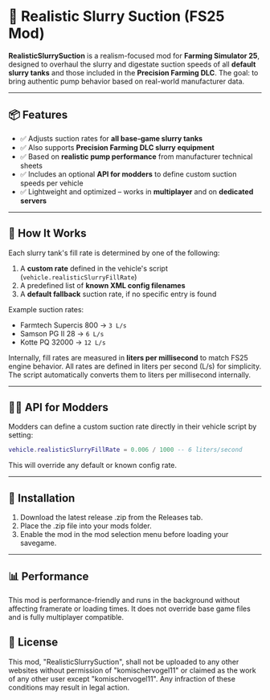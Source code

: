 # 🚜 Realistic Slurry Suction (FS25 Mod)

**RealisticSlurrySuction** is a realism-focused mod for **Farming Simulator 25**, designed to overhaul the slurry and digestate suction speeds of all **default slurry tanks** and those included in the **Precision Farming DLC**. The goal: to bring authentic pump behavior based on real-world manufacturer data.

---

## 📦 Features

- ✅ Adjusts suction rates for **all base-game slurry tanks**
- ✅ Also supports **Precision Farming DLC slurry equipment**
- ✅ Based on **realistic pump performance** from manufacturer technical sheets
- ✅ Includes an optional **API for modders** to define custom suction speeds per vehicle
- ✅ Lightweight and optimized – works in **multiplayer** and on **dedicated servers**

---

## 🔧 How It Works

Each slurry tank's fill rate is determined by one of the following:

1. A **custom rate** defined in the vehicle's script (`vehicle.realisticSlurryFillRate`)
2. A predefined list of **known XML config filenames**
3. A **default fallback** suction rate, if no specific entry is found

Example suction rates:
- Farmtech Supercis 800 → `3 L/s`
- Samson PG II 28 → `6 L/s`
- Kotte PQ 32000 → `12 L/s`

Internally, fill rates are measured in **liters per millisecond** to match FS25 engine behavior. 
All rates are defined in liters per second (L/s) for simplicity. The script automatically converts them to liters per millisecond internally.

---

## 👨‍💻 API for Modders

Modders can define a custom suction rate directly in their vehicle script by setting:

```lua
vehicle.realisticSlurryFillRate = 0.006 / 1000 -- 6 liters/second
```
This will override any default or known config rate.

---

## 📁 Installation
1. Download the latest release .zip from the Releases tab.
2. Place the .zip file into your mods folder.
3. Enable the mod in the mod selection menu before loading your savegame.

---

## 📊 Performance
This mod is performance-friendly and runs in the background without affecting framerate or loading times. It does not override base game files and is fully multiplayer compatible.

## 📄 License
This mod, "RealisticSlurrySuction", shall not be uploaded to any other websites without permission of "komischervogel11" or claimed as the work of any other user except "komischervogel11". Any infraction of these conditions may result in legal action.
